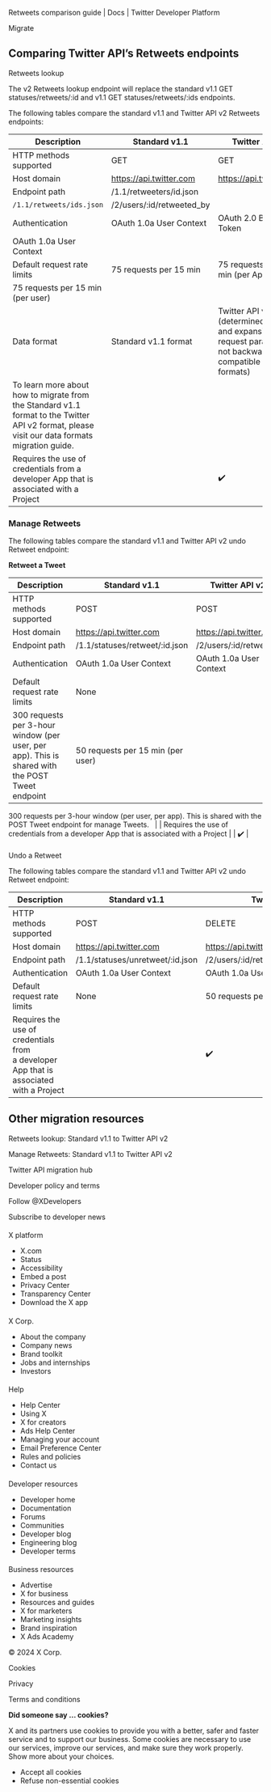 



Retweets comparison guide | Docs | Twitter Developer Platform 





































































































Migrate



Comparing Twitter API’s Retweets endpoints
------------------------------------------


Retweets lookup  




The v2 Retweets lookup endpoint will replace the standard v1.1 GET statuses/retweets/:id and v1.1 GET statuses/retweets/:ids endpoints.


The following tables compare the standard v1.1 and Twitter API v2 Retweets endpoints:




| Description | Standard v1.1 | Twitter API v2 |
| --- | --- | --- |
| HTTP methods supported | GET | GET |
| Host domain | https://api.twitter.com | https://api.twitter.com |
| Endpoint path | /1.1/retweeters/id.json
`/1.1/retweets/ids.json` | /2/users/:id/retweeted\_by |
| Authentication | OAuth 1.0a User Context | OAuth 2.0 Bearer Token
OAuth 1.0a User Context |
| Default request rate limits | 75 requests per 15 min | 75 requests per 15 min (per App)
75 requests per 15 min (per user) |
| Data format | Standard v1.1 format | Twitter API v2 format (determined by fields and expansions request parameters, not backward-compatible with v1.1 formats)
To learn more about how to migrate from the Standard v1.1 format to the Twitter API v2 format, please visit our data formats migration guide. |
| Requires the use of credentials from a developer App that is associated with a Project |  | ✔️ |


### 


### Manage Retweets


The following tables compare the standard v1.1 and Twitter API v2 undo Retweet endpoint:


**Retweet a Tweet**




| Description | Standard v1.1 | Twitter API v2 |
| --- | --- | --- |
| HTTP methods supported | POST | POST |
| Host domain | https://api.twitter.com | https://api.twitter.com |
| Endpoint path | /1.1/statuses/retweet/:id.json | /2/users/:id/retweets |
| Authentication | OAuth 1.0a User Context | OAuth 1.0a User Context |
| Default request rate limits | None
300 requests per 3-hour window (per user, per app). This is shared with the POST Tweet endpoint | 50 requests per 15 min (per user)
300 requests per 3-hour window (per user, per app). This is shared with the POST Tweet endpoint for manage Tweets.
  |
| Requires the use of credentials from a developer App that is associated with a Project |  | ✔️ |


#### 
Undo a Retweet


The following tables compare the standard v1.1 and Twitter API v2 undo Retweet endpoint:




| Description | Standard v1.1 | Twitter API v2 |
| --- | --- | --- |
| HTTP methods supported | POST | DELETE |
| Host domain | https://api.twitter.com | https://api.twitter.com |
| Endpoint path | /1.1/statuses/unretweet/:id.json | /2/users/:id/retweets/:source\_tweet\_id |
| Authentication | OAuth 1.0a User Context | OAuth 1.0a User Context |
| Default request rate limits | None | 50 requests per 15 min (per user) |
| Requires the use of credentials from a developer App that is associated with a Project |  | ✔️ |










Other migration resources
-------------------------






Retweets lookup: Standard v1.1 to Twitter API v2


Manage Retweets: Standard v1.1 to Twitter API v2


Twitter API migration hub



















Developer policy and terms


Follow @XDevelopers


Subscribe to developer news












#### 
 X platform


* X.com
* Status
* Accessibility
* Embed a post
* Privacy Center
* Transparency Center
* Download the X app




#### 
 X Corp.


* About the company
* Company news
* Brand toolkit
* Jobs and internships
* Investors




#### 
 Help


* Help Center
* Using X
* X for creators
* Ads Help Center
* Managing your account
* Email Preference Center
* Rules and policies
* Contact us




#### 
 Developer resources


* Developer home
* Documentation
* Forums
* Communities
* Developer blog
* Engineering blog
* Developer terms




#### 
 Business resources


* Advertise
* X for business
* Resources and guides
* X for marketers
* Marketing insights
* Brand inspiration
* X Ads Academy









 © 2024 X Corp.
 


Cookies


Privacy


Terms and conditions






















**Did someone say … cookies?**  
  


 X and its partners use cookies to provide you with a better, safer and
 faster service and to support our business. Some cookies are necessary to use
 our services, improve our services, and make sure they work properly.
 Show more about your choices.


 




* Accept all cookies
* Refuse non-essential cookies















